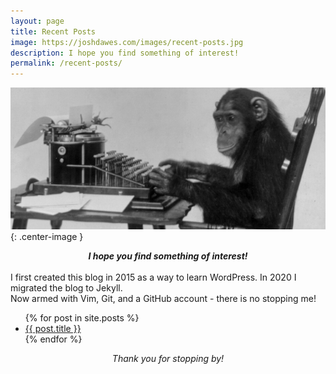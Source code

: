 ```yaml
---
layout: page
title: Recent Posts 
image: https://joshdawes.com/images/recent-posts.jpg
description: I hope you find something of interest!
permalink: /recent-posts/
---
```

![image](/images/recent-posts.jpg){: .center-image }

<div align="center">
<strong><i>I hope you find something of interest!</i></strong>
</div>
<br>
I first created this blog in 2015 as a way to learn WordPress. In 2020 I migrated the blog to Jekyll.  
<br>Now armed with Vim, Git, and a GitHub account - there is no stopping me!
<ul>
  {% for post in site.posts %}
    <li>
      <a href="{{ post.url }}">{{ post.title }}</a>
    </li>
  {% endfor %}
</ul>
<div align="center">
<i>Thank you for stopping by!</i></div>

